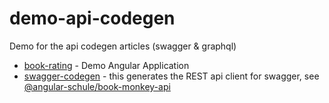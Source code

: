 # demo-api-codegen
Demo for the api codegen articles (swagger &amp; graphql)

* [book-rating](book-rating) - Demo Angular Application
* [swagger-codegen](swagger-codegen) - this generates the REST api client for swagger, see [@angular-schule/book-monkey-api](https://www.npmjs.com/package/@angular-schule/book-monkey-api)